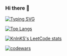 ### Hi there 👋

[![Typing SVG](https://readme-typing-svg.herokuapp.com?color=%2336BCF7&lines=Python+for+the+win)](https://git.io/typing-svg)

[![Top Langs](https://github-readme-stats.vercel.app/api/top-langs/?username=SGGM&hide=TypeScript)](https://github.com/SGGM/github-readme-stats)

[![KnlnKS's LeetCode stats](https://leetcode-stats-six.vercel.app/api?username=Arctic__Fox&theme=dark)](https://github.com/SGGM/leetcode-stats)

[![codewars](https://www.codewars.com/users/SGGM/badges/large)](https://www.codewars.com/users/SGGM)


<!--
**SGGM/SGGM** is a ✨ _special_ ✨ repository because its `README.md` (this file) appears on your GitHub profile.

Here are some ideas to get you started:

- 🔭 I’m currently working on ...
- 🌱 I’m currently learning ...
- 👯 I’m looking to collaborate on ...
- 🤔 I’m looking for help with ...
- 💬 Ask me about ...
- 📫 How to reach me: ...
- 😄 Pronouns: ...
- ⚡ Fun fact: ...
-->
